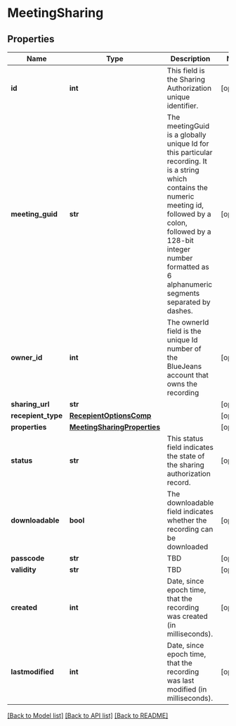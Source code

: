 # MeetingSharing

## Properties
Name | Type | Description | Notes
------------ | ------------- | ------------- | -------------
**id** | **int** | This field is the Sharing Authorization unique identifier. | [optional] 
**meeting_guid** | **str** | The meetingGuid is a globally unique Id for this particular recording. It is a string which contains the numeric meeting id, followed by a colon, followed by a 128-bit integer number formatted as 6 alphanumeric segments separated by dashes. | [optional] 
**owner_id** | **int** | The ownerId field is the unique Id number of the BlueJeans account that owns the recording | [optional] 
**sharing_url** | **str** |  | [optional] 
**recepient_type** | [**RecepientOptionsComp**](RecepientOptionsComp.md) |  | [optional] 
**properties** | [**MeetingSharingProperties**](MeetingSharingProperties.md) |  | [optional] 
**status** | **str** | This status field indicates the state of the sharing authorization record. | [optional] 
**downloadable** | **bool** | The downloadable field indicates whether the recording can be downloaded | [optional] 
**passcode** | **str** | TBD | [optional] 
**validity** | **str** | TBD | [optional] 
**created** | **int** | Date, since epoch time, that the recording was created (in milliseconds). | [optional] 
**lastmodified** | **int** | Date, since epoch time, that the recording was last modified (in milliseconds). | [optional] 

[[Back to Model list]](../README.md#documentation-for-models) [[Back to API list]](../README.md#documentation-for-api-endpoints) [[Back to README]](../README.md)


